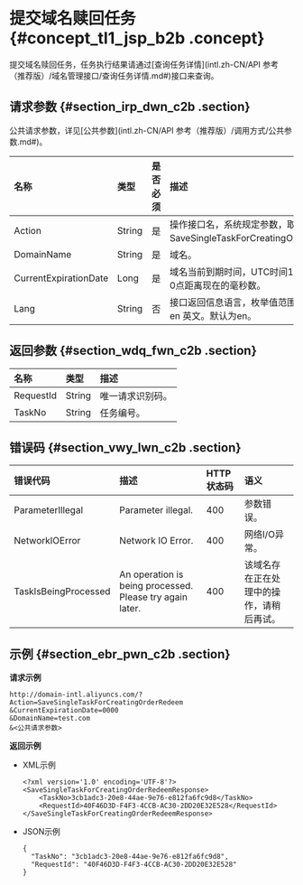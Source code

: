 # 提交域名赎回任务 {#concept_tl1_jsp_b2b .concept}

提交域名赎回任务，任务执行结果请通过[查询任务详情](intl.zh-CN/API 参考（推荐版）/域名管理接口/查询任务详情.md#)接口来查询。

## 请求参数 {#section_irp_dwn_c2b .section}

公共请求参数，详见[公共参数](intl.zh-CN/API 参考（推荐版）/调用方式/公共参数.md#)。

|名称|类型|是否必须|描述|
|:-|:-|:---|:-|
|Action|String|是|操作接口名，系统规定参数，取值：SaveSingleTaskForCreatingOrderRedeem。|
|DomainName|String|是|域名。|
|CurrentExpirationDate|Long|是|域名当前到期时间，UTC时间1970年1月1日0点距离现在的毫秒数。|
|Lang|String|否|接口返回信息语言，枚举值范围：zh 中文，en 英文。默认为en。|

## 返回参数 {#section_wdq_fwn_c2b .section}

|名称|类型|描述|
|:-|:-|:-|
|RequestId|String|唯一请求识别码。|
|TaskNo|String|任务编号。|

## 错误码 {#section_vwy_lwn_c2b .section}

|错误代码|描述|HTTP状态码|语义|
|:---|:-|:------|:-|
|ParameterIllegal|Parameter illegal.|400|参数错误。|
|NetworkIOError|Network IO Error.|400|网络I/O异常。|
|TaskIsBeingProcessed|An operation is being processed. Please try again later.|400|该域名存在正在处理中的操作，请稍后再试。|

## 示例 {#section_ebr_pwn_c2b .section}

**请求示例**

```
http://domain-intl.aliyuncs.com/?Action=SaveSingleTaskForCreatingOrderRedeem
&CurrentExpirationDate=0000
&DomainName=test.com
&<公共请求参数>
```

**返回示例**

-   XML示例

    ```
    <?xml version='1.0' encoding='UTF-8'?>
    <SaveSingleTaskForCreatingOrderRedeemResponse>
        <TaskNo>3cb1adc3-20e8-44ae-9e76-e812fa6fc9d8</TaskNo>
        <RequestId>40F46D3D-F4F3-4CCB-AC30-2DD20E32E528</RequestId>
    </SaveSingleTaskForCreatingOrderRedeemResponse>
    ```

-   JSON示例

    ```
    {    
      "TaskNo": "3cb1adc3-20e8-44ae-9e76-e812fa6fc9d8",
      "RequestId": "40F46D3D-F4F3-4CCB-AC30-2DD20E32E528"
    }
    ```


